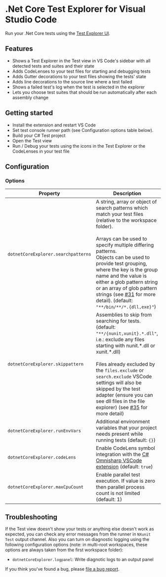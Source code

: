 # .Net Core Test Explorer for Visual Studio Code

Run your .Net Core tests using the
[Test Explorer UI](https://marketplace.visualstudio.com/items?itemName=hbenl.vscode-test-explorer).

<!--- add gif --->

## Features

* Shows a Test Explorer in the Test view in VS Code's sidebar with all detected tests and suites and their state
* Adds CodeLenses to your test files for starting and debugging tests
* Adds Gutter decorations to your test files showing the tests' state
* Adds line decorations to the source line where a test failed
* Shows a failed test's log when the test is selected in the explorer
* Lets you choose test suites that should be run automatically after each assembly change

## Getting started

* Install the extension and restart VS Code
* Set test console runner path (see Configuration options table below).
* Build your C# Test project
* Open the Test view
* Run / Debug your tests using the icons in the Test Explorer or the CodeLenses in your test file

## Configuration

### Options

Property                            | Description
------------------------------------|---------------------------------------------------------------
`dotnetCoreExplorer.searchpatterns` | A string, array or object of search patterns which match your test files (relative to the workspace folder).<br><br>Arrays can be used to specify multiple differing patterns.<br>Objects can be used to provide test grouping, where the key is the group name and the value is either a glob pattern string or an array of glob pattern strings (see [#31](https://github.com/Derivitec/vscode-dotnet-adapter/pull/31) for more detail). (default: `"**/bin/**/*.{dll,exe}"`)
`dotnetCoreExplorer.skippattern`    | Assemblies to skip from searching for tests. (default: `"**/{nunit,xunit}.*.dll"`, i.e.: exclude any files starting with nunit.\*.dll or xunit.\*.dll)<br><br>Files already excluded by the `files.exclude` or `search.exclude` VSCode settings will also be skipped by the test adapter (ensure you can see dll files in the file explorer) (see [#35](https://github.com/Derivitec/vscode-dotnet-adapter/issues/35) for more detail)
`dotnetCoreExplorer.runEnvVars`     | Additional environment variables that your project needs present while running tests (default: `{}`)
`dotnetCoreExplorer.codeLens`       | Enable CodeLens symbol integration with the [C# Omnisharp VSCode extension](https://marketplace.visualstudio.com/items?itemName=ms-vscode.csharp) (default: `true`)
`dotnetCoreExplorer.maxCpuCount`    | Enable parallel test execution. If value is zero then parallel process count is not limited (default: 1)



## Troubleshooting
If the Test view doesn't show your tests or anything else doesn't work as expected, you can check any error messages from the runner in `NXunit Test` output channel. Also you can turn on diagnostic logging using  the following configuration options
(note: in multi-root workspaces, these options are always taken from the first workspace folder):
* `dotnetCoreExplorer.logpanel`: Write diagnotic logs to an output panel

If you think you've found a bug, please [file a bug report](https://github.com/Derivitec/vscode-dotnet-adapter/issues).
